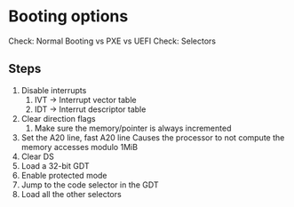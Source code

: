 # Booting options
Check: Normal Booting vs PXE vs UEFI
Check: Selectors

## Steps
1. Disable interrupts
    1. IVT -> Interrupt vector table
    2. IDT -> Interrut descriptor table
2. Clear direction flags
    1. Make sure the memory/pointer is always incremented
3. Set the A20 line, fast A20 line
    Causes the processor to not compute the memory accesses modulo 1MiB
4. Clear DS
5. Load a 32-bit GDT
6. Enable protected mode
7. Jump to the code selector in the GDT
8. Load all the other selectors


